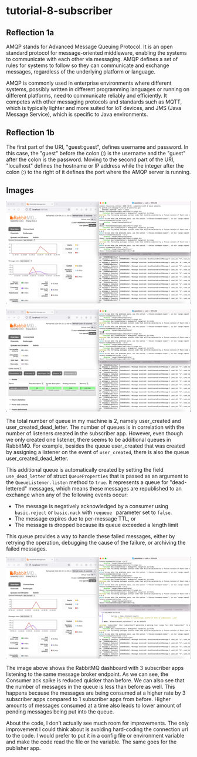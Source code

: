 # tutorial-8-subscriber

## Reflection 1a
AMQP stands for Advanced Message Queuing Protocol. It is an open standard protocol for message-oriented middleware, enabling the systems to communicate with each other via messaging. AMQP defines a set of rules for systems to follow so they can communicate and exchange messages, regardless of the underlying platform or language.

AMQP is commonly used in enterprise environments where different systems, possibly written in different programming languages or running on different platforms, need to communicate reliably and efficiently. It competes with other messaging protocols and standards such as MQTT, which is typically lighter and more suited for IoT devices, and JMS (Java Message Service), which is specific to Java environments.

## Reflection 1b
The first part of the URI, "guest:guest", defines username and password. In this case, the "guest" before the colon (:) is the username and the "guest" after the colon is the password. Moving to the second part of the URI, "localhost" defines the hostname or IP address while the integer after the colon (:) to the right of it defines the port where the AMQP server is running.

## Images
![rabbitmq_5.jpeg](assets/rabbitmq_5.jpeg)

![rabbitmq_6.jpeg](assets/rabbitmq_6.jpeg)

The total number of queue in my machine is 2, namely user_created and user_created_dead_letter. The number of queues is in correlation with the number of listeners created in the subscriber app. However, even though we only created one listener, there seems to be additional queues in RabbitMQ. For example, besides the queue user_created that was created by assigning a listener on the event of `user_created`, there is also the queue user_created_dead_letter.

This additional queue is automatically created by setting the field `use_dead_letter` of struct `QueueProperties` that is passed as an argument to the `QueueListener.listen` method to `true`. It represents a queue for "dead-lettered" messages, which means these messages are republished to an exchange when any of the following events occur:

- The message is negatively acknowledged by a consumer using `basic.reject` or `basic.nack` with `requeue ` parameter set to `false`.
- The message expires due to per-message TTL, or
- The message is dropped because its queue exceeded a length limit

This queue provides a way to handle these failed messages, either by retrying the operation, debugging the cause of the failure, or archiving the failed messages.

![](assets/rabbitmq_7.jpeg)

The image above shows the RabbitMQ dashboard with 3 subscriber apps listening to the same message broker endpoint. As we can see, the Consumer ack spike is reduced quicker than before. We can also see that the number of messages in the queue is less than before as well. This happens because the messages are being consumed at a higher rate by 3 subscriber apps compared to 1 subscriber apps from before. Higher amounts of messages consumed at a time also leads to lower amount of pending messages being put into the queue.

About the code, I don't actually see much room for improvements. The only improvement I could think about is avoiding hard-coding the connection url to the code. I would prefer to put it in a config file or environment variable and make the code read the file or the variable. The same goes for the publisher app.
